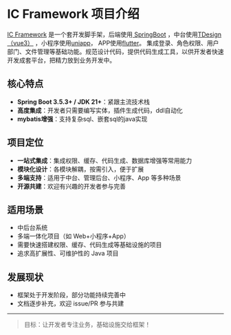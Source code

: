 # IC Framework 项目介绍

<a href='#'  target=_blank>IC Framework</a> 是一个套开发脚手架，后端使用<a href='https://spring.io/' target=_blank>
SpringBoot</a>
，中台使用<a href='https://tdesign.tencent.com/' target=_blank>TDesign（vue3）</a>
，小程序使用<a href='https://uniapp.dcloud.net.cn/' target=_blank>uniapp</a>，
APP使用<a href='https://flutter.cn/' target=_blank>flutter</a>。
集成登录、角色权限、用户部门、文件管理等基础功能。规范设计代码，提供代码生成工具，以供开发者快速开发成套平台，把精力放到业务开发中。

## 核心特点
- **Spring Boot 3.5.3+ / JDK 21+**：紧跟主流技术栈
- **高度集成**：开发者只需要编写实体，插件生成代码，ddl自动化
- **mybatis增强**：支持复杂sql、嵌套sql的java实现

## 项目定位

- **一站式集成**：集成权限、缓存、代码生成、数据库增强等常用能力
- **模块化设计**：各模块解耦，按需引入，便于扩展
- **多端支持**：适用于中台、管理后台、小程序、App 等多种场景
- **开源共建**：欢迎有兴趣的开发者参与完善

## 适用场景

- 中后台系统
- 多端一体化项目（如 Web+小程序+App）
- 需要快速搭建权限、缓存、代码生成等基础设施的项目
- 追求高扩展性、可维护性的 Java 项目


## 发展现状

- 框架处于开发阶段，部分功能持续完善中
- 文档逐步补充，欢迎 issue/PR 参与共建

---

> 目标：让开发者专注业务，基础设施交给框架！
